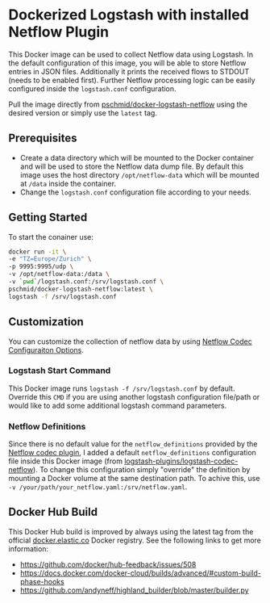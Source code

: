 # Dockerized Logstash with installed Netflow Plugin

This Docker image can be used to collect Netflow data using Logstash. In the default configuration of this image, you will be able to store Netflow entries in JSON files. Additionally it prints the received flows to STDOUT (needs to be enabled first). Further Netflow processing logic can be easily configured inside the `logstash.conf` configuration.

Pull the image directly from [pschmid/docker-logstash-netflow](https://hub.docker.com/r/pschmid/docker-logstash-netflow/) using the desired version or simply use the `latest` tag.

## Prerequisites
- Create a data directory which will be mounted to the Docker container and will be used to store the Netflow data dump file. By default this image uses the host directory `/opt/netflow-data` which will be mounted at `/data` inside the container.
- Change the `logstash.conf` configuration file according to your needs.

## Getting Started
To start the conainer use:
```bash
docker run -it \
-e "TZ=Europe/Zurich" \
-p 9995:9995/udp \
-v /opt/netflow-data:/data \
-v `pwd`/logstash.conf:/srv/logstash.conf \
pschmid/docker-logstash-netflow:latest \
logstash -f /srv/logstash.conf
```

## Customization
You can customize the collection of netflow data by using [Netflow Codec Configuraiton Options](https://www.elastic.co/guide/en/logstash/current/plugins-codecs-netflow.html#plugins-codecs-netflow-options).

### Logstash Start Command
This Docker image runs `logstash -f /srv/logstash.conf` by default. Override this `CMD` if you are using another logstash configuration file/path or would like to add some additional logstash command parameters.

### Netflow Definitions
Since there is no default value for the `netflow_definitions` provided by the [Netflow codec plugin](https://www.elastic.co/guide/en/logstash/current/plugins-codecs-netflow.html), I added a default `netflow_definitions` configuration file inside this Docker image (from [logstash-plugins/logstash-codec-netflow](https://raw.githubusercontent.com/logstash-plugins/logstash-codec-netflow/master/lib/logstash/codecs/netflow/netflow.yaml)). To change this configuration simply "override" the definition by mounting a Docker volume at the same destination path. To achive this, use `-v /your/path/your_netflow.yaml:/srv/netflow.yaml`.

## Docker Hub Build
This Docker Hub build is improved by always using the latest tag from the official [docker.elastic.co](https://www.docker.elastic.co/#) Docker registry. See the following links to get more information:
- https://github.com/docker/hub-feedback/issues/508
- https://docs.docker.com/docker-cloud/builds/advanced/#custom-build-phase-hooks
- https://github.com/andyneff/highland_builder/blob/master/builder.py
